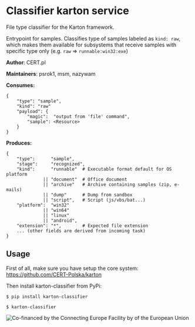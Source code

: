 # Classifier karton service

File type classifier for the Karton framework.

Entrypoint for samples. Classifies type of samples labeled as `kind: raw`,
which makes them available for subsystems that receive samples with specific
type only (e.g. `raw` => `runnable:win32:exe`)

**Author**: CERT.pl

**Maintainers**: psrok1, msm, nazywam

**Consumes:**
```
{
    "type": "sample",
    "kind": "raw"
    "payload": {
        "magic":  "output from 'file' command",
        "sample": <Resource>
    }
} 
```

**Produces:**
```
{
    "type":      "sample",
    "stage":     "recognized",
    "kind":      "runnable"  # Executable format default for OS platform
              || "document"  # Office document
              || "archive"   # Archive containing samples (zip, e-mails)
              || "dump"      # Dump from sandbox
              || "script",   # Script (js/vbs/bat...)
    "platform":  "win32" 
              || "win64" 
              || "linux" 
              || "android",
    "extension": "*",        # Expected file extension
    ... (other fields are derived from incoming task)
}
```

## Usage

First of all, make sure you have setup the core system: https://github.com/CERT-Polska/karton

Then install karton-classifier from PyPi:

```shell
$ pip install karton-classifier

$ karton-classifier
```

![Co-financed by the Connecting Europe Facility by of the European Union](https://www.cert.pl/wp-content/uploads/2019/02/en_horizontal_cef_logo-1.png)
